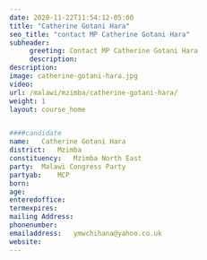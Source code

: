 ```yaml
---
date: 2020-11-22T11:54:12-05:00
title: "Catherine Gotani Hara"
seo_title: "contact MP Catherine Gotani Hara"
subheader:
     greeting: Contact MP Catherine Gotani Hara
     description: 
description: 
image: catherine-gotani-hara.jpg
video: 
url: /malawi/mzimba/catherine-gotani-hara/
weight: 1
layout: course_home


####candidate
name:	Catherine Gotani Hara
district:	Mzimba
constituency: 	Mzimba North East
party:	Malawi Congress Party
partyab:	MCP
born:
age: 
enteredoffice:	
termexpires:	
mailing Address:
phonenumber:	
emailaddress:	ymwchihana@yahoo.co.uk
website:	
---
```


